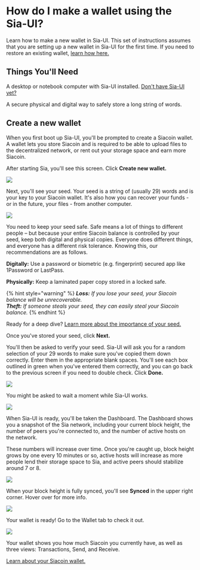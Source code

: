 # How do I make a wallet using the Sia-UI?

Learn how to make a new wallet in Sia-UI. This set of instructions assumes that you are setting up a new wallet in Sia-UI for the first time. If you need to restore an existing wallet, [learn how here.](how-to-restore-a-wallet-from-a-seed-in-sia-ui.md)

## Things You'll Need

A desktop or notebook computer with Sia-UI installed. [Don't have Sia-UI yet?](http://sia.tech/get-started)

A secure physical and digital way to safely store a long string of words.

## Create a new wallet

When you first boot up Sia-UI, you'll be prompted to create a Siacoin wallet. A wallet lets you store Siacoin and is required to be able to upload files to the decentralized network, or rent out your storage space and earn more Siacoin.

After starting Sia, you'll see this screen. Click **Create new wallet.**

![](<../../../.gitbook/assets/restore-1 (2) (2) (2).png>)

Next, you'll see your seed. Your seed is a string of (usually 29) words and is your key to your Siacoin wallet. It's also how you can recover your funds - or in the future, your files - from another computer.

![](../../../.gitbook/assets/new-2.png)

You need to keep your seed safe. Safe means a lot of things to different people – but because your entire Siacoin balance is controlled by your seed, keep both digital and physical copies. Everyone does different things, and everyone has a different risk tolerance. Knowing this, our recommendations are as follows.

**Digitally:** Use a password or biometric (e.g. fingerprint) secured app like 1Password or LastPass.

**Physically:** Keep a laminated paper copy stored in a locked safe.

{% hint style="warning" %}
_**Loss:** If you lose your seed, your Siacoin balance will be unrecoverable._\
_**Theft:** If someone steals your seed, they can easily steal your Siacoin balance._
{% endhint %}

Ready for a deep dive? [Learn more about the importance of your seed.](../../the-importance-of-your-seed.md)

Once you've stored your seed, click **Next.**

You'll then be asked to verify your seed. Sia-UI will ask you for a random selection of your 29 words to make sure you've copied them down correctly. Enter them in the appropriate blank spaces. You'll see each box outlined in green when you've entered them correctly, and you can go back to the previous screen if you need to double check. Click **Done.**

![](../../../.gitbook/assets/new-3.png)

You might be asked to wait a moment while Sia-UI works.

![](../../../.gitbook/assets/new-4.png)

When Sia-UI is ready, you'll be taken the Dashboard. The Dashboard shows you a snapshot of the Sia network, including your current block height, the number of peers you're connected to, and the number of active hosts on the network.

These numbers will increase over time. Once you're caught up, block height grows by one every 10 minutes or so, active hosts will increase as more people lend their storage space to Sia, and active peers should stabilize around 7 or 8.

![](../../../.gitbook/assets/new-5.png)

When your block height is fully synced, you'll see **Synced** in the upper right corner. Hover over for more info.

![](../../../.gitbook/assets/new-6.png)

Your wallet is ready! Go to the Wallet tab to check it out.

![](../../../.gitbook/assets/send-1.png)

Your wallet shows you how much Siacoin you currently have, as well as three views: Transactions, Send, and Receive.

[Learn about your Siacoin wallet.](../../wallet-overview.md)

